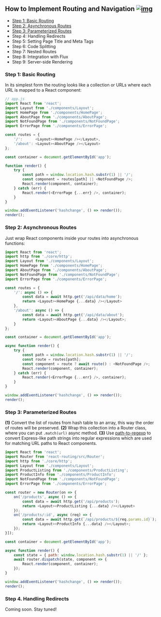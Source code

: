 ## How to Implement Routing and Navigation [![img](https://img.shields.io/badge/discussion-join-green.svg?style=flat-square)](https://github.com/kriasoft/react-starter-kit/issues/116)

 * [Step 1: Basic Routing](#step-1-basic-routing)
 * [Step 2: Asynchronous Routes](#step-2-asynchronous-routes)
 * [Step 3: Parameterized Routes](#step-3-parameterized-routes)
 * Step 4: Handling Redirects
 * Step 5: Setting Page Title and Meta Tags
 * Step 6: Code Splitting
 * Step 7: Nested Routes
 * Step 8: Integration with Flux
 * Step 9: Server-side Rendering

### Step 1: Basic Routing

In its simplest form the routing looks like a collection or URLs where each URL
is mapped to a React component:

```js
// app.js
import React from 'react';
import Layout from './components/Layout';
import HomePage from './components/HomePage';
import AboutPage from './components/AboutPage';
import NotFoundPage from './components/NotFoundPage';
import ErrorPage from './components/ErrorPage';

const routes = {
	'/':      <Layout><HomePage /></Layout>,
	'/about': <Layout><AboutPage /></Layout>
};

const container = document.getElementById('app');

function render() {
	try {
		const path = window.location.hash.substr(1) || '/';
		const component = routes[path] || <NotFoundPage />;
		React.render(component, container);
	} catch (err) {
		React.render(<ErrorPage {...err} />, container);
	}
}

window.addEventListener('hashchange', () => render());
render();
```

### Step 2: Asynchronous Routes

Just wrap React components inside your routes into asynchronous functions:

```js
import React from 'react';
import http from './core/http';
import Layout from './components/Layout';
import HomePage from './components/HomePage';
import AboutPage from './components/AboutPage';
import NotFoundPage from './components/NotFoundPage';
import ErrorPage from './components/ErrorPage';

const routes = {
	'/': async () => {
		const data = await http.get('/api/data/home');
		return <Layout><HomePage {...data} /></Layout>
	},
	'/about': async () => {
		const data = await http.get('/api/data/about');
		return <Layout><AboutPage {...data} /></Layout>;
	}
};

const container = document.getElementById('app');

async function render() {
	try {
		const path = window.location.hash.substr(1) || '/';
		const route = routes[path];
		const component = route ? await route() : <NotFoundPage />;
		React.render(component, container);
	} catch (err) {
		React.render(<ErrorPage {...err} />, container);
	}
}

window.addEventListener('hashchange', () => render());
render();
```

### Step 3: Parameterized Routes

**(1)** Convert the list of routes from hash table to an array, this way the
order of routes will be preserved. **(2)** Wrap this collection into a Router
class, where you can put `.match(url)` async method. **(3)** Use [path-to-regexp](https://github.com/pillarjs/path-to-regexp)
to convert Express-like path strings into regular expressions which are used
for matching URL paths to React components.

```js
import React from 'react';
import Router from 'react-routing/src/Router';
import http from './core/http';
import Layout from './components/Layout';
import ProductListing from './components/ProductListing';
import ProductInfo from './components/ProductInfo';
import NotFoundPage from './components/NotFoundPage';
import ErrorPage from './components/ErrorPage';

const router = new Router(on => {
	on('/products', async () => {
		const data = await http.get('/api/products');
		return <Layout><ProductListing {...data} /></Layout>
	});
	on('/products/:id', async (req) => {
		const data = await http.get(`/api/products/${req.params.id}`);
		return <Layout><ProductInfo {...data} /></Layout>;
	});
}]);

const container = document.getElementById('app');

async function render() {
	const state = { path: window.location.hash.substr(1) || '/' };
	await router.dispatch(state, component => {
		React.render(component, container);
	});
}

window.addEventListener('hashchange', () => render());
render();
```

### Step 4. Handling Redirects

Coming soon. Stay tuned!
